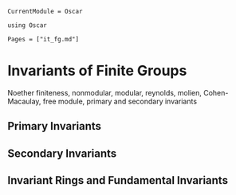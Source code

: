 ```@meta
CurrentModule = Oscar
```

```@setup oscar
using Oscar
```

```@contents
Pages = ["it_fg.md"]
```

# Invariants of Finite Groups

Noether finiteness, nonmodular, modular, reynolds, molien,
Cohen-Macaulay, free module, primary and secondary invariants

## Primary Invariants

## Secondary Invariants

## Invariant Rings and Fundamental Invariants

